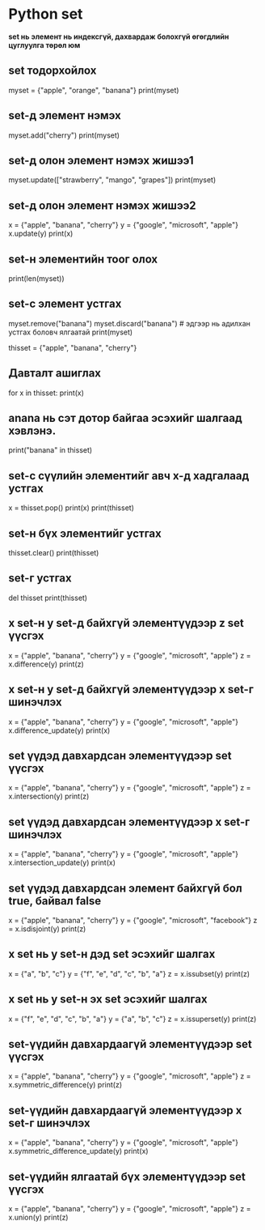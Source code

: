 # Python set
**set нь элемент нь индексгүй, дахвардаж болохгүй өгөгдлийн цуглуулга төрөл юм**

## set тодорхойлох
myset = {"apple", "orange", "banana"}
print(myset)

## set-д элемент нэмэх
myset.add("cherry")
print(myset)

## set-д олон элемент нэмэх жишээ1
myset.update(["strawberry", "mango", "grapes"])
print(myset)

## set-д олон элемент нэмэх жишээ2
x = {"apple", "banana", "cherry"}
y = {"google", "microsoft", "apple"}
x.update(y)
print(x)

## set-н элементийн тоог олох
print(len(myset))

## set-с элемент устгах
myset.remove("banana")
myset.discard("banana")  # эдгээр нь адилхан устгах боловч ялгаатай
print(myset)


thisset = {"apple", "banana", "cherry"}
## Давталт ашиглах
for x in thisset:
    print(x)

## anana нь сэт дотор байгаа эсэхийг шалгаад хэвлэнэ.
print("banana" in thisset)

## set-с сүүлийн элементийг авч х-д хадгалаад устгах
x = thisset.pop()
print(x)
print(thisset)

## set-н бүх элементийг устгах
thisset.clear()
print(thisset)

## set-г устгах
del thisset
print(thisset)

## x set-н y set-д байхгүй элементүүдээр z set үүсгэх
x = {"apple", "banana", "cherry"}
y = {"google", "microsoft", "apple"}
z = x.difference(y)
print(z)


## x set-н y set-д байхгүй элементүүдээр x set-г шинэчлэх
x = {"apple", "banana", "cherry"}
y = {"google", "microsoft", "apple"}
x.difference_update(y)
print(x)

## set үүдэд давхардсан элементүүдээр set үүсгэх
x = {"apple", "banana", "cherry"}
y = {"google", "microsoft", "apple"}
z = x.intersection(y)
print(z)

## set үүдэд давхардсан элементүүдээр х set-г шинэчлэх
x = {"apple", "banana", "cherry"}
y = {"google", "microsoft", "apple"}
x.intersection_update(y)
print(x)

## set үүдэд давхардсан элемент байхгүй бол true, байвал false
x = {"apple", "banana", "cherry"}
y = {"google", "microsoft", "facebook"}
z = x.isdisjoint(y)
print(z)

## x set нь y set-н дэд set эсэхийг шалгах
x = {"a", "b", "c"}
y = {"f", "e", "d", "c", "b", "a"}
z = x.issubset(y)
print(z)

## x set нь y set-н эх set эсэхийг шалгах
x = {"f", "e", "d", "c", "b", "a"}
y = {"a", "b", "c"}
z = x.issuperset(y)
print(z)

## set-үүдийн давхардаагүй элементүүдээр set үүсгэх
x = {"apple", "banana", "cherry"}
y = {"google", "microsoft", "apple"}
z = x.symmetric_difference(y)
print(z)


## set-үүдийн давхардаагүй элементүүдээр х set-г шинэчлэх
x = {"apple", "banana", "cherry"}
y = {"google", "microsoft", "apple"}
x.symmetric_difference_update(y)
print(x)

## set-үүдийн ялгаатай бүх элементүүдээр set үүсгэх
x = {"apple", "banana", "cherry"}
y = {"google", "microsoft", "apple"}
z = x.union(y)
print(z)
